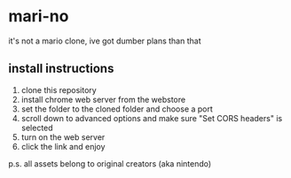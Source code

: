 # mari-no
it's not a mario clone, ive got dumber plans than that

## install instructions
1. clone this repository
2. install chrome web server from the webstore
3. set the folder to the cloned folder and choose a port
4. scroll down to advanced options and make sure "Set CORS headers" is selected
5. turn on the web server
6. click the link and enjoy

p.s. all assets belong to original creators (aka nintendo)
